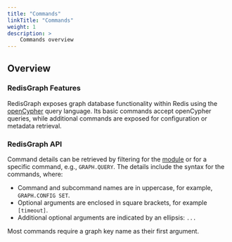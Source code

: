 ```yaml
---
title: "Commands"
linkTitle: "Commands"
weight: 1
description: >
    Commands overview
---
```


## Overview

### RedisGraph Features

RedisGraph exposes graph database functionality within Redis using the [openCypher](https://opencypher.org/) query language. Its basic commands accept openCypher queries, while additional commands are exposed for configuration or metadata retrieval.

### RedisGraph API

Command details can be retrieved by filtering for the [module](/commands/?group=graph) or for a specific command, e.g., `GRAPH.QUERY`.
The details include the syntax for the commands, where:

*   Command and subcommand names are in uppercase, for example, `GRAPH.CONFIG SET`.
*   Optional arguments are enclosed in square brackets, for example `[timeout]`.
*   Additional optional arguments are indicated by an ellipsis: `...`

Most commands require a graph key name as their first argument.

